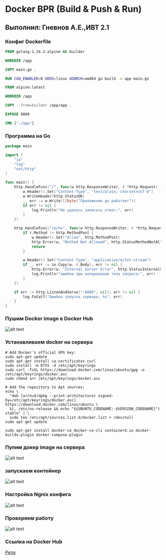 # Docker BPR (Build & Push & Run)
## Выполнил: Гневнов А.Е.,ИВТ 2.1

### Конфиг Dockerfile

``` Dockerfile
FROM golang:1.24.2-alpine AS builder

WORKDIR /app

COPY main.go .

RUN CGO_ENABLED=0 GOOS=linux GOARCH=amd64 go build -o app main.go

FROM alpine:latest

WORKDIR /app

COPY --from=builder /app/app .

EXPOSE 8089

CMD ["./app"]
```
### Программа на Go

``` go
package main

import (
	"io"
	"log"
	"net/http"
)

func main() {
	http.HandleFunc("/", func(w http.ResponseWriter, r *http.Request) {
		w.Header().Set("Content-Type", "text/plain; charset=utf-8")
		w.WriteHeader(http.StatusOK)
		_, err := w.Write([]byte("Приложение go работает"))
		if err != nil {
			log.Println("Не удалось записать ответ:", err)
		}
	})

	http.HandleFunc("/echo", func(w http.ResponseWriter, r *http.Request) {
		if r.Method != http.MethodPost {
			w.Header().Set("Allow", http.MethodPost)
			http.Error(w, "Method Not Allowed", http.StatusMethodNotAllowed)
			return
		}

		w.Header().Set("Content-Type", "application/octet-stream")
		if _, err := io.Copy(w, r.Body); err != nil {
			http.Error(w, "Internal Server Error", http.StatusInternalServerError)
			log.Println("ошибка при копировании тела запроса:", err)
		}
	})

	if err := http.ListenAndServe(":8080", nil); err != nil {
		log.Fatalf("Ошибка запуска сервера: %v", err)
	}
}
```

### Пушим Docker image в Docker Hub

![alt text](image.png)

### Устанавливаем docker на сервера

```
# Add Docker's official GPG key:
sudo apt-get update
sudo apt-get install ca-certificates curl
sudo install -m 0755 -d /etc/apt/keyrings
sudo curl -fsSL https://download.docker.com/linux/ubuntu/gpg -o /etc/apt/keyrings/docker.asc
sudo chmod a+r /etc/apt/keyrings/docker.asc

# Add the repository to Apt sources:
echo \
  "deb [arch=$(dpkg --print-architecture) signed-by=/etc/apt/keyrings/docker.asc] https://download.docker.com/linux/ubuntu \
  $(. /etc/os-release && echo "${UBUNTU_CODENAME:-$VERSION_CODENAME}") stable" | \
  sudo tee /etc/apt/sources.list.d/docker.list > /dev/null
sudo apt-get update
```

```
sudo apt-get install docker-ce docker-ce-cli containerd.io docker-buildx-plugin docker-compose-plugin
```

### Пулим докер image на сервера

![alt text](image-1.png)

### запускаем контейнер

![alt text](image-2.png)

### Настройка Ngnix конфига

![alt text](image-3.png)

### Проверяем работу

![alt text](image-4.png)

### Ссылка на Docker Hub

[Репа](https://hub.docker.com/repository/docker/fqym/bimbosss/general)